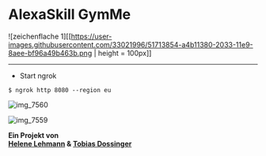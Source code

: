 # AlexaSkill GymMe

![zeichenflache 1][[https://user-images.githubusercontent.com/33021996/51713854-a4b11380-2033-11e9-8aee-bf96a49b463b.png | height = 100px]]



---

- Start ngrok

```
$ ngrok http 8080 --region eu
```




![img_7560](https://user-images.githubusercontent.com/33021996/50667407-5c18b400-0fb9-11e9-8cfb-0c2d73fe9bf8.PNG)

![img_7559](https://user-images.githubusercontent.com/33021996/50667398-4efbc500-0fb9-11e9-9a1c-8a39be68fd0b.jpg)





**Ein Projekt von  
[Helene Lehmann](https://github.com/helede) & [Tobias Dossinger](https://github.com/tobiasdossinger)** 

